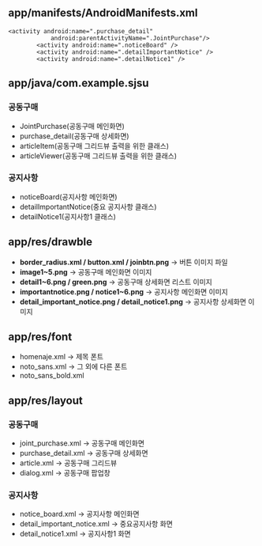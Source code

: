 ## app/manifests/AndroidManifests.xml

```
<activity android:name=".purchase_detail"
            android:parentActivityName=".JointPurchase"/>
        <activity android:name=".noticeBoard" />
        <activity android:name=".detailImportantNotice" />
        <activity android:name=".detailNotice1" />
```
## app/java/com.example.sjsu

### 공동구매
- JointPurchase(공동구매 메인화면)
- purchase_detail(공동구매 상세화면)
- articleItem(공동구매 그리드뷰 출력을 위한 클래스)
- articleViewer(공동구매 그리드뷰 출력을 위한 클래스)

### 공지사항
- noticeBoard(공지사항 메인화면)
- detailImportantNotice(중요 공지사항 클래스)
- detailNotice1(공지사항1 클래스)

## app/res/drawble
- **border_radius.xml / button.xml / joinbtn.png** -> 버튼 이미지 파일
- **image1~5.png** -> 공동구매 메인화면 이미지
- **detail1~6.png / green.png**  -> 공동구매 상세화면 리스트 이미지
- **importantnotice.png / notice1~6.png** -> 공지사항 메인화면 이미지
- **detail_important_notice.png / detail_notice1.png** -> 공지사항 상세화면 이미지


## app/res/font
- homenaje.xml   -> 제목 폰트
- noto_sans.xml  -> 그 외에 다른 폰트
- noto_sans_bold.xml

## app/res/layout

### 공동구매
- joint_purchase.xml -> 공동구매 메인화면
- purchase_detail.xml -> 공동구매 상세화면
- article.xml -> 공동구매 그리드뷰
- dialog.xml -> 공동구매 팝업창

### 공지사항
- notice_board.xml -> 공지사항 메인화면
- detail_important_notice.xml -> 중요공지사항 화면
- detail_notice1.xml -> 공지사항1 화면
